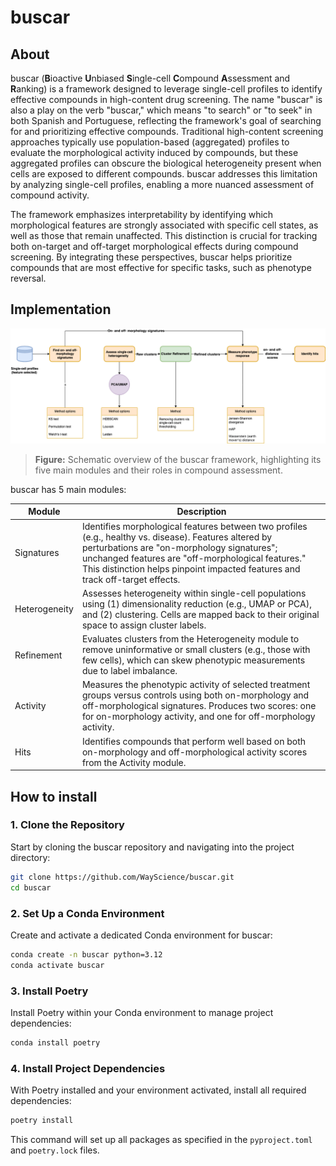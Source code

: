 # buscar

## About

buscar (**B**ioactive **U**nbiased **S**ingle-cell **C**ompound **A**ssessment and **R**anking) is a framework designed to leverage single-cell profiles to identify effective compounds in high-content drug screening.
The name "buscar" is also a play on the verb "buscar," which means "to search" or "to seek" in both Spanish and Portuguese, reflecting the framework's goal of searching for and prioritizing effective compounds.
Traditional high-content screening approaches typically use population-based (aggregated) profiles to evaluate the morphological activity induced by compounds, but these aggregated profiles can obscure the biological heterogeneity present when cells are exposed to different compounds.
buscar addresses this limitation by analyzing single-cell profiles, enabling a more nuanced assessment of compound activity.

The framework emphasizes interpretability by identifying which morphological features are strongly associated with specific cell states, as well as those that remain unaffected.
This distinction is crucial for tracking both on-target and off-target morphological effects during compound screening.
By integrating these perspectives, buscar helps prioritize compounds that are most effective for specific tasks, such as phenotype reversal.


## Implementation
![buscar-framework](./media/buscar-framework.png)
> **Figure:** Schematic overview of the buscar framework, highlighting its five main modules and their roles in compound assessment.

buscar has 5 main modules:

| Module        | Description                                                                                                                                                                                                                                                                                |
| ------------- | ------------------------------------------------------------------------------------------------------------------------------------------------------------------------------------------------------------------------------------------------------------------------------------------ |
| Signatures    | Identifies morphological features between two profiles (e.g., healthy vs. disease). Features altered by perturbations are "on-morphology signatures"; unchanged features are "off-morphological features." This distinction helps pinpoint impacted features and track off-target effects. |
| Heterogeneity | Assesses heterogeneity within single-cell populations using (1) dimensionality reduction (e.g., UMAP or PCA), and (2) clustering. Cells are mapped back to their original space to assign cluster labels.                                                                                  |
| Refinement    | Evaluates clusters from the Heterogeneity module to remove uninformative or small clusters (e.g., those with few cells), which can skew phenotypic measurements due to label imbalance.                                                                                                    |
| Activity      | Measures the phenotypic activity of selected treatment groups versus controls using both on-morphology and off-morphological signatures. Produces two scores: one for on-morphology activity, and one for off-morphology activity.                                                         |
| Hits          | Identifies compounds that perform well based on both on-morphology and off-morphological activity scores from the Activity module.                                                                                                                                                         |


## How to install

### 1. Clone the Repository

Start by cloning the buscar repository and navigating into the project directory:

```bash
git clone https://github.com/WayScience/buscar.git
cd buscar
```

### 2. Set Up a Conda Environment

Create and activate a dedicated Conda environment for buscar:

```bash
conda create -n buscar python=3.12
conda activate buscar
```

### 3. Install Poetry

Install Poetry within your Conda environment to manage project dependencies:

```bash
conda install poetry
```

### 4. Install Project Dependencies

With Poetry installed and your environment activated, install all required dependencies:

```bash
poetry install
```

This command will set up all packages as specified in the `pyproject.toml` and `poetry.lock` files.
